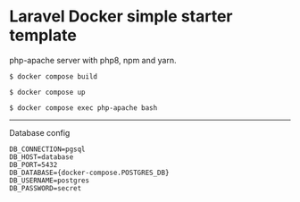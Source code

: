 # Laravel Docker simple starter template

php-apache server with php8, npm and yarn.

`$ docker compose build`

`$ docker compose up`

`$ docker compose exec php-apache bash`

---

Database config

```
DB_CONNECTION=pgsql
DB_HOST=database
DB_PORT=5432
DB_DATABASE={docker-compose.POSTGRES_DB}
DB_USERNAME=postgres
DB_PASSWORD=secret
```
